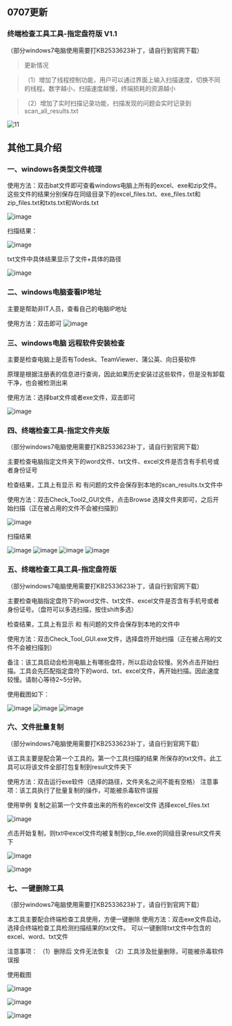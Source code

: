 
## 0707更新
### 终端检查工具工具-指定盘符版 V1.1

（部分windows7电脑使用需要打KB2533623补丁，请自行到官网下载）

> 更新情况

> （1）增加了线程控制功能，用户可以通过界面上输入扫描速度，切换不同的线程。数字越小，扫描速度越慢，终端损耗的资源越小

> （2）增加了实时扫描记录功能，扫描发现的问题会实时记录到scan_all_results.txt

![11](https://github.com/bingtangbanli/Data-security-check/assets/77956516/4079a292-af7e-4a69-b70c-0c7e95c0ebf9)

## 其他工具介绍

### 一、windows各类型文件梳理

使用方法：双击bat文件即可查看windows电脑上所有的excel、exe和zip文件。
这些文件的结果分别保存在同级目录下的excel_files.txt、exe_files.txt和zip_files.txt和txts.txt和Words.txt

![image](https://github.com/bingtangbanli/Data-security-check/assets/77956516/7debe6d3-95f4-42f4-9da0-f823e9539de9)

扫描结果：

![image](https://github.com/bingtangbanli/Data-security-check/assets/77956516/b5755a9d-1718-4770-b2e3-a0523a98e16d)

txt文件中具体结果显示了文件+具体的路径

![image](https://github.com/bingtangbanli/Data-security-check/assets/77956516/b27fcf59-b2d8-4469-afce-3ce9ead67ecd)

### 二、windows电脑查看IP地址

主要是帮助非IT人员，查看自己的电脑IP地址

使用方法：双击即可
![image](https://github.com/bingtangbanli/Data-security-check/assets/77956516/dcbf81f6-ef3c-4f9e-9379-9aeef9708e52)


### 三、windows电脑 远程软件安装检查

主要是检查电脑上是否有Todesk、TeamViewer、蒲公英、向日葵软件

原理是根据注册表的信息进行查询，因此如果历史安装过这些软件，但是没有卸载干净，也会被检测出来

使用方法：选择bat文件或者exe文件，双击即可

![image](https://github.com/bingtangbanli/Data-security-check/assets/77956516/27202005-e154-4049-84e2-10b89f0aa4b0)

### 四、终端检查工具-指定文件夹版

（部分windows7电脑使用需要打KB2533623补丁，请自行到官网下载）

主要检查电脑指定文件夹下的word文件、txt文件、excel文件是否含有手机号或者身份证号

检查结果，工具上有显示 和 有问题的文件会保存到本地的scan_results.tx文件中

使用方法：双击Check_Tool2_GUI文件，点击Browse 选择文件夹即可，之后开始扫描（正在被占用的文件不会被扫描到）

![image](https://github.com/bingtangbanli/Data-security-check/assets/77956516/26a092be-4d4f-419b-aa97-bd01eaa68c69)

扫描结果

![image](https://github.com/bingtangbanli/Data-security-check/assets/77956516/6d166155-ad52-472e-abae-eb518dcea309)
![image](https://github.com/bingtangbanli/Data-security-check/assets/77956516/edede692-d9f7-467b-a510-cc02df94c9ce)
![image](https://github.com/bingtangbanli/Data-security-check/assets/77956516/efe8f225-453f-4579-aacf-9510e220a343)
![image](https://github.com/bingtangbanli/Data-security-check/assets/77956516/5a151d8f-b1ea-412d-b896-b857b5dc356c)

### 五、终端检查工具工具-指定盘符版

（部分windows7电脑使用需要打KB2533623补丁，请自行到官网下载）

主要检查电脑指定盘符下的word文件、txt文件、excel文件是否含有手机号或者身份证号。（盘符可以多选扫描，按住shift多选）

检查结果，工具上有显示 和 有问题的文件会保存到本地的文件中

使用方法：双击Check_Tool_GUI.exe文件，选择盘符开始扫描（正在被占用的文件不会被扫描到）

备注：该工具启动会检测电脑上有哪些盘符，所以启动会较慢。另外点击开始扫描。工具会先匹配指定盘符下的word、txt、excel文件，再开始扫描。因此速度较慢。请耐心等待2~5分钟。

使用截图如下：

![image](https://github.com/bingtangbanli/Data-security-check/assets/77956516/d456ff84-8e20-4663-be8a-d3df626daac0)
![image](https://github.com/bingtangbanli/Data-security-check/assets/77956516/6dceda61-e51a-42e7-9474-aa6d2c8503d0)
![image](https://github.com/bingtangbanli/Data-security-check/assets/77956516/0e4e59ac-fd0a-430a-b56b-dab57b252f8e)

### 六、文件批量复制

（部分windows7电脑使用需要打KB2533623补丁，请自行到官网下载）

该工具主要是配合第一个工具的。第一个工具扫描的结果 所保存的txt文件。此工具可以将该文件全部打包复制到result文件夹下

使用方法：双击运行exe软件（选择的路径，文件夹名之间不能有空格）
注意事项：该工具执行了批量复制的操作，可能被杀毒软件误报

使用举例
复制之前第一个文件查出来的所有的excel文件
选择excel_files.txt

![image](https://github.com/bingtangbanli/Data-security-check/assets/77956516/fe0de9ad-f34a-47ac-b4ab-3111942659b1)


点击开始复制，则txt中excel文件均被复制到cp_file.exe的同级目录result文件夹下

![image](https://github.com/bingtangbanli/Data-security-check/assets/77956516/c0361dd5-bda1-4b82-aca0-344fdb0641c0)

![image](https://github.com/bingtangbanli/Data-security-check/assets/77956516/3005e1ec-a6b6-45d0-a697-ec37730f0485)


### 七、一键删除工具

（部分windows7电脑使用需要打KB2533623补丁，请自行到官网下载）

本工具主要配合终端检查工具使用，方便一键删除
使用方法：双击exe文件启动，选择合终端检查工具检测扫描结果的txt文件。 可以一键删除txt文件中包含的excel、word、txt文件

注意事项：
（1）删除后 文件无法恢复
（2）工具涉及批量删除，可能被杀毒软件误报

使用截图

![image](https://github.com/bingtangbanli/Data-security-check/assets/77956516/fa0ab528-14d4-4ca8-9b52-84305ac32013)

![image](https://github.com/bingtangbanli/Data-security-check/assets/77956516/d3dc73f8-ea86-41ff-8d51-93d7244df97e)

![image](https://github.com/bingtangbanli/Data-security-check/assets/77956516/158b8ed7-6a2a-4960-9887-e11ee6966cb0)


